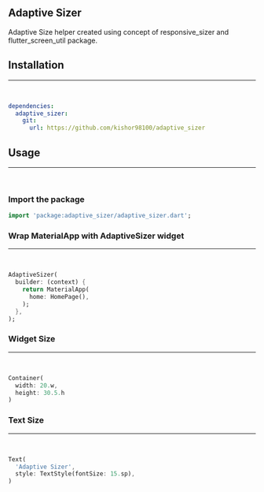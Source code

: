 
## Adaptive Sizer

Adaptive Size helper created using concept of responsive_sizer and flutter_screen_util package.

## Installation
<hr/>
<br/>

```yaml
dependencies:
  adaptive_sizer:
    git:
      url: https://github.com/kishor98100/adaptive_sizer
```


## Usage

<hr/>
<br/>

### Import the package

```dart
import 'package:adaptive_sizer/adaptive_sizer.dart';
```

### Wrap MaterialApp with AdaptiveSizer widget
<hr/>
<br/>

```dart
AdaptiveSizer( 
  builder: (context) {
    return MaterialApp(
      home: HomePage(),
    );
  },
);
```

### Widget Size
<hr/>
<br/>

```dart
Container(
  width: 20.w,   
  height: 30.5.h     
)
```


### Text Size
<hr/>
<br/>

```dart
Text(
  'Adaptive Sizer', 
  style: TextStyle(fontSize: 15.sp), 
)
```